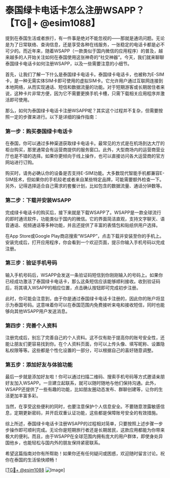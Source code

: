 # 泰国绿卡电话卡怎么注册WSAPP？【TG💪+ @esim1088】

提到在泰国生活或者旅行，有一件事是绝对不能忽视的——那就是通讯问题。无论是为了日常联络、查询信息，还是享受各种在线服务，一张稳定的电话卡都是必不可少的。而近年来，随着WSAPP（一款类似于国内微信的应用程序）的普及，越来越多的人开始关注如何在泰国使用这张神奇的“社交神器”。今天，我们就来聊聊泰国绿卡电话卡如何注册WSAPP，以及一些需要注意的小细节。

首先，让我们了解一下什么是泰国绿卡电话卡。泰国绿卡电话卡，也被称为E-SIM卡，是一种无需实体SIM卡即可使用的虚拟SIM卡。它允许用户通过互联网连接到本地网络，从而实现通话、短信和数据流量的功能。对于短期游客或长期居住者来说，这种卡片非常方便，因为它不需要更换手机卡槽，只需下载相关应用程序并激活即可使用。

那么，如何为泰国绿卡电话卡注册WSAPP呢？其实这个过程并不复杂，但需要按照一定的步骤来进行。以下是详细的操作指南：

### 第一步：购买泰国绿卡电话卡

在泰国，你可以通过多种渠道获取绿卡电话卡。最常见的方式是在机场到达大厅的柜台购买，那里通常会有运营商提供的服务窗口。此外，大型商场内的运营商营业厅也是不错的选择。如果你更倾向于线上操作，也可以直接访问各大运营商的官方网站进行订购。

购买时，请务必确认你的设备是否支持E-SIM功能。大多数现代智能手机都兼容E-SIM技术，但如果你的手机较老或者来自某些特定品牌，可能需要额外检查一下。另外，记得选择适合自己需求的套餐计划，比如包含的数据流量、通话分钟数等。

### 第二步：下载并安装WSAPP

完成绿卡电话卡的购买后，接下来就是下载WSAPP了。WSAPP是一款全球流行的即时通讯软件，功能类似于国内的微信。它的界面简洁直观，支持文字聊天、语音通话、视频通话等多种功能，并且还提供了丰富的表情包和贴纸供用户选择。

在App Store或Google Play商店搜索“WSAPP”，点击下载并安装至你的手机上。安装完成后，打开应用程序，你会看到一个欢迎页面，提示你输入手机号码以完成注册。

### 第三步：验证手机号码

输入手机号码后，WSAPP会发送一条验证码短信到你刚刚输入的号码上。如果你已经成功激活了泰国绿卡电话卡，那么这条短信应该能够顺利接收。收到验证码后，将其填入WSAPP的相应位置，点击确认按钮即可完成初步注册。

此时，你可能会注意到，由于你是通过泰国绿卡电话卡注册的，因此你的账户将显示为泰国号码。这意味着你可以在泰国范围内免费接听来电和接收短信，同时也能够向其他WSAPP用户发送消息。

### 第四步：完善个人资料

注册完成后，别忘了完善自己的个人资料。这不仅有助于提高你的账号安全性，还能让朋友们更容易找到你。在个人资料页面，你可以上传头像、填写昵称、设置隐私权限等等。这些都是个性化设置的一部分，可以根据自己的喜好随意调整。

### 第五步：添加好友与体验功能

最后一步就是添加好友啦！你可以通过扫描二维码、搜索手机号码等方式邀请亲朋好友加入WSAPP。一旦建立起联系，就可以随时随地与他们保持沟通。此外，WSAPP还提供了一些有趣的功能，比如朋友圈动态发布、群聊创建等，让你的生活更加丰富多彩。

当然，在享受这些便利的同时，也要注意保护个人信息安全。不要随意泄露敏感信息，定期更新密码，并开启双重认证功能，这些都是保障账号安全的有效措施。

综上所述，泰国绿卡电话卡注册WSAPP的过程相对简单，只要按照上述步骤一步步操作即可顺利完成。无论你是短期旅行者还是长期居民，这款应用都能为你带来极大的便利。而且，由于WSAPP在全球范围内拥有庞大的用户群体，即使身处异国他乡，也能轻松与国内外的朋友保持紧密联系。

希望这篇指南对你有所帮助！如果你还有任何疑问或困惑，欢迎随时留言讨论。祝你在泰国的生活愉快顺畅！

[[TG💪+ @esim1088](https://t.me/s/esim1088) ![Image](https://i.postimg.cc/4NQfJmqS/Snipaste-2025-05-13-00-14-12.png)]